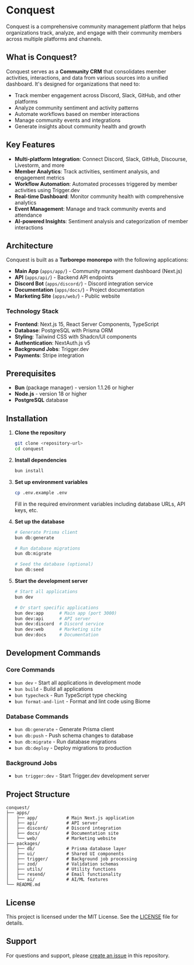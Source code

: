 # Conquest

Conquest is a comprehensive community management platform that helps organizations track, analyze, and engage with their community members across multiple platforms and channels.

## What is Conquest?

Conquest serves as a **Community CRM** that consolidates member activities, interactions, and data from various sources into a unified dashboard. It's designed for organizations that need to:

- Track member engagement across Discord, Slack, GitHub, and other platforms
- Analyze community sentiment and activity patterns
- Automate workflows based on member interactions
- Manage community events and integrations
- Generate insights about community health and growth

## Key Features

- **Multi-platform Integration**: Connect Discord, Slack, GitHub, Discourse, Livestorm, and more
- **Member Analytics**: Track activities, sentiment analysis, and engagement metrics
- **Workflow Automation**: Automated processes triggered by member activities using Trigger.dev
- **Real-time Dashboard**: Monitor community health with comprehensive analytics
- **Event Management**: Manage and track community events and attendance
- **AI-powered Insights**: Sentiment analysis and categorization of member interactions

## Architecture

Conquest is built as a **Turborepo monorepo** with the following applications:

- **Main App** (`apps/app/`) - Community management dashboard (Next.js)
- **API** (`apps/api/`) - Backend API endpoints
- **Discord Bot** (`apps/discord/`) - Discord integration service
- **Documentation** (`apps/docs/`) - Project documentation
- **Marketing Site** (`apps/web/`) - Public website

### Technology Stack

- **Frontend**: Next.js 15, React Server Components, TypeScript
- **Database**: PostgreSQL with Prisma ORM
- **Styling**: Tailwind CSS with Shadcn/UI components
- **Authentication**: NextAuth.js v5
- **Background Jobs**: Trigger.dev
- **Payments**: Stripe integration

## Prerequisites

- **Bun** (package manager) - version 1.1.26 or higher
- **Node.js** - version 18 or higher
- **PostgreSQL** database

## Installation

1. **Clone the repository**
   ```bash
   git clone <repository-url>
   cd conquest
   ```

2. **Install dependencies**
   ```bash
   bun install
   ```

3. **Set up environment variables**
   ```bash
   cp .env.example .env
   ```
   Fill in the required environment variables including database URLs, API keys, etc.

4. **Set up the database**
   ```bash
   # Generate Prisma client
   bun db:generate
   
   # Run database migrations
   bun db:migrate
   
   # Seed the database (optional)
   bun db:seed
   ```

5. **Start the development server**
   ```bash
   # Start all applications
   bun dev
   
   # Or start specific applications
   bun dev:app      # Main app (port 3000)
   bun dev:api      # API server
   bun dev:discord  # Discord service
   bun dev:web      # Marketing site
   bun dev:docs     # Documentation
   ```

## Development Commands

### Core Commands
- `bun dev` - Start all applications in development mode
- `bun build` - Build all applications
- `bun typecheck` - Run TypeScript type checking
- `bun format-and-lint` - Format and lint code using Biome

### Database Commands
- `bun db:generate` - Generate Prisma client
- `bun db:push` - Push schema changes to database
- `bun db:migrate` - Run database migrations
- `bun db:deploy` - Deploy migrations to production

### Background Jobs
- `bun trigger:dev` - Start Trigger.dev development server

## Project Structure

```
conquest/
├── apps/
│   ├── app/           # Main Next.js application
│   ├── api/           # API server
│   ├── discord/       # Discord integration
│   ├── docs/          # Documentation site
│   └── web/           # Marketing website
├── packages/
│   ├── db/            # Prisma database layer
│   ├── ui/            # Shared UI components
│   ├── trigger/       # Background job processing
│   ├── zod/           # Validation schemas
│   ├── utils/         # Utility functions
│   ├── resend/        # Email functionality
│   └── ai/            # AI/ML features
└── README.md
```

## License

This project is licensed under the MIT License. See the [LICENSE](LICENSE) file for details.

## Support

For questions and support, please [create an issue](https://github.com/your-org/conquest/issues) in this repository.